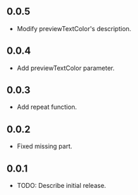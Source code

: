## 0.0.5
* Modify previewTextColor's description.

## 0.0.4
* Add previewTextColor parameter.

## 0.0.3
* Add repeat function.

## 0.0.2
* Fixed missing part.

## 0.0.1

* TODO: Describe initial release.

